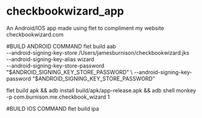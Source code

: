 # checkbookwizard_app
An Android/IOS app made using flet to compliment my website checkbookwizard.com



#BUILD ANDROID COMMAND
flet build aab \
--android-signing-key-store /Users/jamesburnison/checkbookwizard.jks \
--android-signing-key-alias wizard \
--android-signing-key-store-password "$ANDROID_SIGNING_KEY_STORE_PASSWORD" \
--android-signing-key-password "$ANDROID_SIGNING_KEY_STORE_PASSWORD" 

flet build apk && adb install build/apk/app-release.apk && adb shell monkey -p com.burnison.me.checkbook_wizard 1

#BUILD IOS COMMAND
flet build ipa